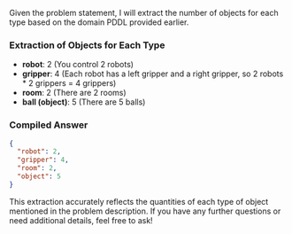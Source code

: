 Given the problem statement, I will extract the number of objects for each type based on the domain PDDL provided earlier.

### Extraction of Objects for Each Type
- **robot**: 2 (You control 2 robots)
- **gripper**: 4 (Each robot has a left gripper and a right gripper, so 2 robots * 2 grippers = 4 grippers)
- **room**: 2 (There are 2 rooms)
- **ball (object)**: 5 (There are 5 balls)

### Compiled Answer
```json
{
  "robot": 2,
  "gripper": 4,
  "room": 2,
  "object": 5
}
```

This extraction accurately reflects the quantities of each type of object mentioned in the problem description. If you have any further questions or need additional details, feel free to ask!